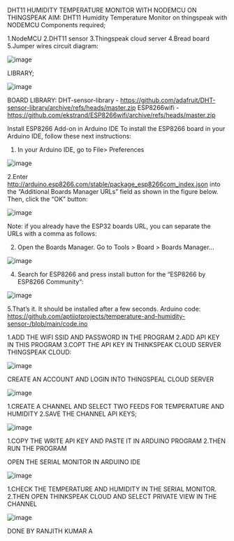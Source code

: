 DHT11 HUMIDITY TEMPERATURE MONITOR WITH NODEMCU ON THINGSPEAK
AIM: DHT11 Humidity Temperature Monitor on thingspeak  with  NODEMCU
Components required;

1.NodeMCU
2.DHT11 sensor
3.Thingspeak cloud server
4.Bread board
5.Jumper wires 
circuit diagram:


![image](https://github.com/aptiiotprojects/temperature-and-humidity-sensor-/assets/148192809/16b7841c-6923-4d81-a1bc-99b24c5c4005)

LIBRARY;


![image](https://github.com/aptiiotprojects/temperature-and-humidity-sensor-/assets/148192809/ed896f52-2cd3-4bb6-8dcf-3f1a2f64a30b)

 
BOARD LIBRARY:
DHT-sensor-library - https://github.com/adafruit/DHT-sensor-library/archive/refs/heads/master.zip
ESP8266wifi - https://github.com/ekstrand/ESP8266wifi/archive/refs/heads/master.zip

Install ESP8266 Add-on in Arduino IDE
To install the ESP8266 board in your Arduino IDE, follow these next instructions:
1.	In your Arduino IDE, go to File> Preferences


![image](https://github.com/aptiiotprojects/temperature-and-humidity-sensor-/assets/148192809/90f4c816-516f-4c15-91d7-54065b386ed6)


 

2.Enter http://arduino.esp8266.com/stable/package_esp8266com_index.json into the “Additional Boards Manager URLs” field as shown in the figure below. Then, click the “OK” button:


![image](https://github.com/aptiiotprojects/temperature-and-humidity-sensor-/assets/148192809/e8ada72a-7a9b-45ff-9863-874718b97c70)
 
Note: if you already have the ESP32 boards URL, you can separate the URLs with a comma as follows:

2.	Open the Boards Manager. Go to Tools > Board > Boards Manager…


  ![image](https://github.com/aptiiotprojects/temperature-and-humidity-sensor-/assets/148192809/6e05799e-23de-43fa-a168-b99fbec70837)

 
4.	Search for ESP8266 and press install button for the “ESP8266 by ESP8266 Community“:


![image](https://github.com/aptiiotprojects/temperature-and-humidity-sensor-/assets/148192809/713d0de8-9c8b-40aa-8d27-119ece48ff8a)


 

5.That’s it. It should be installed after a few seconds.
 Arduino code: https://github.com/aptiiotprojects/temperature-and-humidity-sensor-/blob/main/code.ino
 
1.ADD THE WIFI SSID AND PASSWORD IN THE PROGRAM
2.ADD API KEY IN THIS PROGRAM 
3.COPT THE API KEY IN THINKSPEAK CLOUD SERVER
THINGSPEAK CLOUD:


![image](https://github.com/aptiiotprojects/temperature-and-humidity-sensor-/assets/148192809/48483429-e5b2-4a3f-992f-cc996295219a)

 
CREATE AN ACCOUNT AND LOGIN INTO THINGSPEAL CLOUD SERVER


![image](https://github.com/aptiiotprojects/temperature-and-humidity-sensor-/assets/148192809/39894c9b-e166-4673-958a-187e59bc7813)

  
1.CREATE A CHANNEL AND SELECT TWO FEEDS FOR TEMPERATURE AND HUMIDITY
2.SAVE THE CHANNEL
API  KEYS;


![image](https://github.com/aptiiotprojects/temperature-and-humidity-sensor-/assets/148192809/9e101444-63d4-4d07-8e29-17e6fad537ef)

 
1.COPY THE WRITE API KEY AND PASTE IT IN ARDUINO PROGRAM
2.THEN RUN  THE PROGRAM




OPEN THE SERIAL MONITOR IN ARDUINO IDE


![image](https://github.com/aptiiotprojects/temperature-and-humidity-sensor-/assets/148192809/d21339ed-4abb-4471-99b0-d31763a8fc63)

 
1.CHECK THE TEMPERATURE AND HUMIDITY IN THE SERIAL MONITOR.
2.THEN OPEN THINKSPEAK CLOUD AND SELECT PRIVATE VIEW IN THE CHANNEL


![image](https://github.com/aptiiotprojects/temperature-and-humidity-sensor-/assets/148192809/151884eb-cf4d-4977-83e2-e82007a0a658)

DONE BY RANJITH KUMAR A


 




